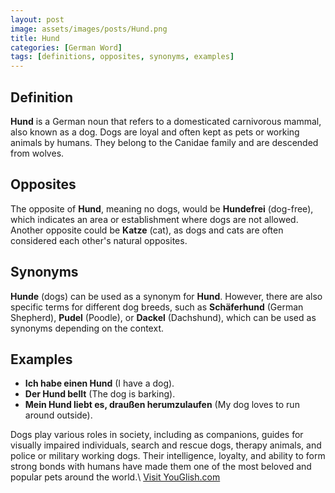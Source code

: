 ```yaml
---
layout: post
image: assets/images/posts/Hund.png
title: Hund
categories: [German Word]
tags: [definitions, opposites, synonyms, examples]
---
```


## Definition

**Hund** is a German noun that refers to a domesticated carnivorous mammal, also known as a dog. Dogs are loyal and often kept as pets or working animals by humans. They belong to the Canidae family and are descended from wolves. 

## Opposites

The opposite of **Hund**, meaning no dogs, would be **Hundefrei** (dog-free), which indicates an area or establishment where dogs are not allowed. Another opposite could be **Katze** (cat), as dogs and cats are often considered each other's natural opposites.

## Synonyms 

**Hunde** (dogs) can be used as a synonym for **Hund**. However, there are also specific terms for different dog breeds, such as **Schäferhund** (German Shepherd), **Pudel** (Poodle), or **Dackel** (Dachshund), which can be used as synonyms depending on the context.

## Examples

- **Ich habe einen Hund** (I have a dog).
- **Der Hund bellt** (The dog is barking).
- **Mein Hund liebt es, draußen herumzulaufen** (My dog loves to run around outside).

Dogs play various roles in society, including as companions, guides for visually impaired individuals, search and rescue dogs, therapy animals, and police or military working dogs. Their intelligence, loyalty, and ability to form strong bonds with humans have made them one of the most beloved and popular pets around the world.\ <a id="yg-widget-0" class="youglish-widget" data-query="Hund" data-lang="german" data-components="8412" data-auto-start="0" data-bkg-color="theme_light" data-title="How%20to%20pronounce%20Hund%20in%20German"  rel="nofollow" href="https://youglish.com">Visit YouGlish.com</a><script async src="https://youglish.com/public/emb/widget.js" charset="utf-8"></script>